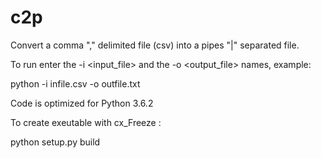 # c2p
Convert a comma "," delimited file (csv) into a pipes "|" separated file.   

To run enter the -i <input_file> and the -o <output_file> names, example:

python -i infile.csv -o outfile.txt 


Code is optimized for Python 3.6.2

To create exeutable with cx_Freeze :

   python setup.py build 
